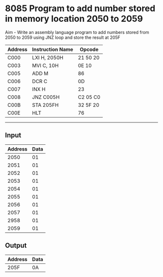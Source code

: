 # 8085 Program to add number stored in memory location 2050 to 2059


Aim - Write an assembly language program to add numbers stored from 2050 to 2059 using JNZ loop and store the result at 205F

| Address | Instruction Name | Opcode   |
| ------- | ---------------- | -------- |
| C000    | LXI H, 2050H     | 21 50 20 |
| C003    | MVI C, 10H       |  0E 10   |
| C005    | ADD M            | 86       |
| C006    | DCR C            | 0D       |
| C007    | INX H            | 23       |
| C008    | JNZ C005H        | C2 05 C0 |
| C00B    | STA 205FH        | 32 5F 20 |
| C00E    | HLT              | 76       |


---
## Input
| Address | Data |
| ------- | -----|
| 2050    | 01   |
| 2051    | 01   |
| 2052    | 01   |
| 2053    | 01   |
| 2054    | 01   |
| 2055    | 01   |
| 2056    | 01   |
| 2057    | 01   |
| 2958    | 01   |
| 2059    | 01   |


## Output

| Address | Data |
| ------- | -----|
| 205F    | 0A   |
